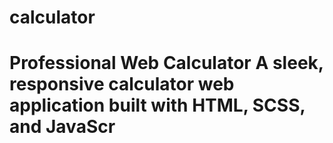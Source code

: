# calculator
# Professional Web Calculator  A sleek, responsive calculator web application built with HTML, SCSS, and JavaScr 
